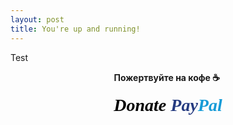 ```yaml
---
layout: post
title: You're up and running!
---
```

Test

<p style="text-align:center"><strong>Пожертвуйте на кофе ☕️&nbsp;</strong></p>
<div paypal style="text-align:center">
<a href="https://www.paypal.com/cgi-bin/webscr?cmd=_s-xclick&hosted_button_id=MJXSFFF79A8DY" style="text-decoration:none;"><span class="paypal-logo" style="font-family: Verdana, Tahoma; font-weight: bold; font-size: 28px;"><i style="color: #000; text-shadow: 1px 1px 1px #fff;">Donate </i><i style="color: #253b80; text-shadow: 1px 1px 1px #fff;">Pay</i><i style="color: #179bd7; text-shadow: 1px 1px 1px #fff;">Pal</i></span></a></div>


